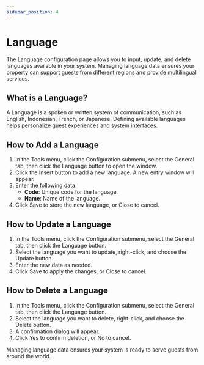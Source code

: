 ```yaml
---
sidebar_position: 4
---
```


# Language

The Language configuration page allows you to input, update, and delete languages available in your system. Managing language data ensures your property can support guests from different regions and provide multilingual services.

## What is a Language?

A Language is a spoken or written system of communication, such as English, Indonesian, French, or Japanese. Defining available languages helps personalize guest experiences and system interfaces.

## How to Add a Language

1. In the Tools menu, click the Configuration submenu, select the General tab, then click the Language button to open the window.
2. Click the Insert button to add a new language. A new entry window will appear.
3. Enter the following data:
   - **Code**: Unique code for the language.
   - **Name**: Name of the language.
4. Click Save to store the new language, or Close to cancel.

## How to Update a Language

1. In the Tools menu, click the Configuration submenu, select the General tab, then click the Language button.
2. Select the language you want to update, right-click, and choose the Update button.
3. Enter the new data as needed.
4. Click Save to apply the changes, or Close to cancel.

## How to Delete a Language

1. In the Tools menu, click the Configuration submenu, select the General tab, then click the Language button.
2. Select the language you want to delete, right-click, and choose the Delete button.
3. A confirmation dialog will appear.
4. Click Yes to confirm deletion, or No to cancel.

Managing language data ensures your system is ready to serve guests from around the world.
